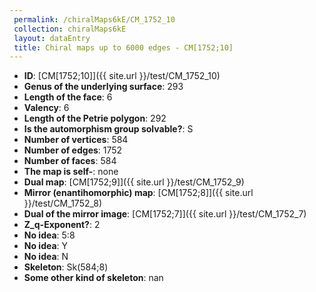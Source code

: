 ```yaml
--- 
 permalink: /chiralMaps6kE/CM_1752_10 
 collection: chiralMaps6kE
 layout: dataEntry
 title: Chiral maps up to 6000 edges - CM[1752;10]
---
```


- **ID**: [CM[1752;10]]({{ site.url }}/test/CM_1752_10)
- **Genus of the underlying surface**: 293
- **Length of the face**: 6
- **Valency**: 6
- **Length of the Petrie polygon**: 292
- **Is the automorphism group solvable?**: S
- **Number of vertices**: 584
- **Number of edges**: 1752
- **Number of faces**: 584
- **The map is self-**: none
- **Dual map**: [CM[1752;9]]({{ site.url }}/test/CM_1752_9)
- **Mirror (enantihomorphic) map**: [CM[1752;8]]({{ site.url }}/test/CM_1752_8)
- **Dual of the mirror image**: [CM[1752;7]]({{ site.url }}/test/CM_1752_7)
- **Z_q-Exponent?**: 2
- **No idea**:  5:8
- **No idea**: Y
- **No idea**: N
- **Skeleton**: Sk(584;8)
- **Some other kind of skeleton**: nan
